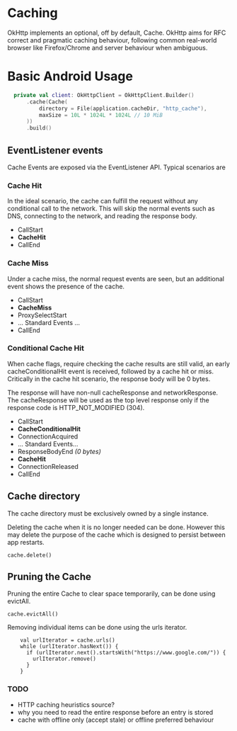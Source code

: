 Caching
=======

OkHttp implements an optional, off by default, Cache. OkHttp aims for RFC correct and
pragmatic caching behaviour, following common real-world browser like Firefox/Chrome and 
server behaviour when ambiguous.

# Basic Android Usage

```Kotlin tab=
  private val client: OkHttpClient = OkHttpClient.Builder()
      .cache(Cache(
          directory = File(application.cacheDir, "http_cache"),
          maxSize = 10L * 1024L * 1024L // 10 MiB
      ))
      .build()
```

## EventListener events 

Cache Events are exposed via the EventListener API.  Typical scenarios are

### Cache Hit

In the ideal scenario, the cache can fulfill the request without any conditional call to the network.
This will skip the normal events such as DNS, connecting to the network, and reading the response body.

 - CallStart
 - **CacheHit**
 - CallEnd
 
### Cache Miss

Under a cache miss, the normal request events are seen, but an additional event shows the presence of the cache.

 - CallStart 
 - **CacheMiss**
 - ProxySelectStart
 - ... Standard Events ...
 - CallEnd
        
### Conditional Cache Hit
 
When cache flags, require checking the cache results are still valid, an early cacheConditionalHit event is
received, followed by a cache hit or miss.  Critically in the cache hit scenario, the response body will be 0 bytes.

The response will have non-null cacheResponse and networkResponse. The cacheResponse will be used as the top level
response only if the response code is HTTP_NOT_MODIFIED (304).
 
 - CallStart
 - **CacheConditionalHit**
 - ConnectionAcquired
 - ... Standard Events...
 - ResponseBodyEnd _(0 bytes)_
 - **CacheHit**
 - ConnectionReleased
 - CallEnd
 
## Cache directory

The cache directory must be exclusively owned by a single instance.

Deleting the cache when it is no longer needed can be done.  However this may delete the purpose of the cache
which is designed to persist between app restarts.

```
cache.delete()
```
 
## Pruning the Cache

Pruning the entire Cache to clear space temporarily, can be done using evictAll.

```
cache.evictAll()
```

Removing individual items can be done using the urls iterator.

```
    val urlIterator = cache.urls()
    while (urlIterator.hasNext()) {
      if (urlIterator.next().startsWith("https://www.google.com/")) {
        urlIterator.remove()
      }
    }
```

### TODO

 - HTTP caching heuristics source?
 - why you need to read the entire response before an entry is stored
 - cache with offline only (accept stale) or offline preferred behaviour
